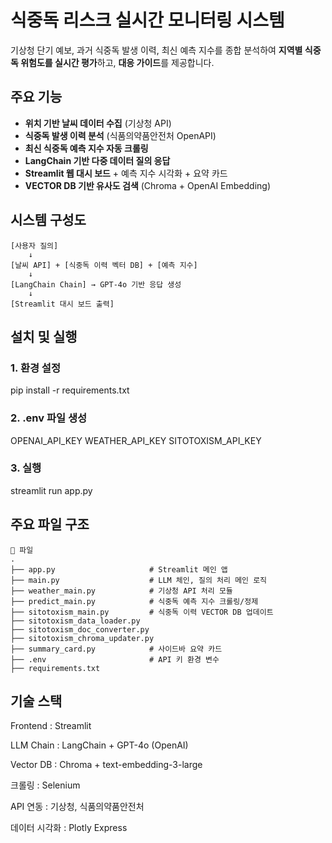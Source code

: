 # 식중독 리스크 실시간 모니터링 시스템

기상청 단기 예보, 과거 식중독 발생 이력, 최신 예측 지수를 종합 분석하여 **지역별 식중독 위험도를 실시간 평가**하고, **대응 가이드**를 제공합니다.

## 주요 기능

- **위치 기반 날씨 데이터 수집** (기상청 API)
- **식중독 발생 이력 분석** (식품의약품안전처 OpenAPI)
- **최신 식중독 예측 지수 자동 크롤링**
- **LangChain 기반 다중 데이터 질의 응답**
- **Streamlit 웹 대시 보드** + 예측 지수 시각화 + 요약 카드
- **VECTOR DB 기반 유사도 검색** (Chroma + OpenAI Embedding)

## 시스템 구성도

```plaintext
[사용자 질의]
    ↓
[날씨 API] + [식중독 이력 벡터 DB] + [예측 지수]
    ↓
[LangChain Chain] → GPT-4o 기반 응답 생성
    ↓
[Streamlit 대시 보드 출력]
```

## 설치 및 실행

### 1. 환경 설정

pip install -r requirements.txt

### 2. .env 파일 생성

OPENAI_API_KEY
WEATHER_API_KEY
SITOTOXISM_API_KEY

### 3. 실행

streamlit run app.py

## 주요 파일 구조

```plaintext
📁 파일
.
├── app.py                     # Streamlit 메인 앱
├── main.py                    # LLM 체인, 질의 처리 메인 로직
├── weather_main.py            # 기상청 API 처리 모듈
├── predict_main.py            # 식중독 예측 지수 크롤링/정제
├── sitotoxism_main.py         # 식중독 이력 VECTOR DB 업데이트
├── sitotoxism_data_loader.py
├── sitotoxism_doc_converter.py
├── sitotoxism_chroma_updater.py
├── summary_card.py            # 사이드바 요약 카드
├── .env                       # API 키 환경 변수
├── requirements.txt
```

## 기술 스택

Frontend : Streamlit

LLM Chain : LangChain + GPT-4o (OpenAI)

Vector DB : Chroma + text-embedding-3-large

크롤링 : Selenium

API 연동 : 기상청, 식품의약품안전처

데이터 시각화 : Plotly Express